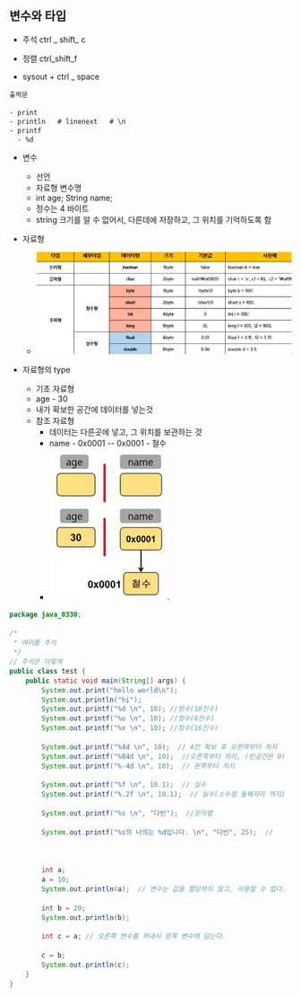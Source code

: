 ## 변수와 타입

- 주석 ctrl _ shift_ c

- 정렬 ctrl_shift_f

- sysout + ctrl _ space

  

```
출력문

- print
- println   # linenext   # \n
- printf
  - %d
```



- 변수
  - 선언
  - 자료형 변수명
  - int age; String name;
  - 정수는 4 바이트
  - string 크기를 알 수 없어서, 다른데에 저장하고, 그 위치를 기억하도록 함



- 자료형
  - ![image-20220330220227573](images/image-20220330220227573.png)

- 자료형의 type
  - 기초 자료형
  - age - 30
  - 내가 확보한 공간에 데이터를 넣는것
  - 참조 자료형
    - 데이터는 다른곳에 넣고, 그 위치를 보관하는 것
    - name - 0x0001   -- 0x0001 -  철수
    - <img src="images/image-20220330215609458.png" alt="image-20220330215609458" style="zoom:50%;" />.



```java
package java_0330;

/*
 * 여러줄 주석
 */
// 주석은 이렇게
public class test {
	public static void main(String[] args) {
		System.out.print("hello world\n");
		System.out.println("hi");
		System.out.printf("%d \n", 10); //정수(10진수)
		System.out.printf("%o \n", 10); //정수(8진수)
		System.out.printf("%x \n", 10); //정수(16진수)
		
		System.out.printf("%4d \n", 10);  // 4칸 확보 후 오른쪽부터 차지
		System.out.printf("%04d \n", 10);  //오른쪽부터 차지, (빈공간은 0)
		System.out.printf("%-4d \n", 10);  // 왼쪽부터 차지

		System.out.printf("%f \n", 10.1);  // 실수
		System.out.printf("%.2f \n", 10.1);  // 실수(소수점 둘째자리 까지)
		
		System.out.printf("%s \n", "다빈");  //문자열
		
		System.out.printf("%s의 나의는 %d입니다. \n", "다빈", 25);  // 
		
		
		
		int a;
		a = 10;
		System.out.println(a);  // 변수는 값을 할당하지 않고, 사용할 수 없다.
		
		int b = 20;
		System.out.println(b);
		
		int c = a; // 오른쪽 변수를 꺼내서 왼쪽 변수에 담는다.
		
		c = b;
		System.out.println(c);
	}
}
```





